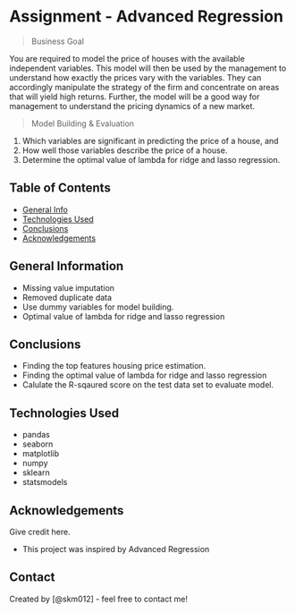 # Assignment - Advanced Regression
> Business Goal

You are required to model the price of houses with the available independent variables. This model will then be used by the management to understand how exactly the prices vary with the variables. They can accordingly manipulate the strategy of the firm and concentrate on areas that will yield high returns. Further, the model will be a good way for management to understand the pricing dynamics of a new market.

> Model Building & Evaluation

1. Which variables are significant in predicting the price of a house, and
2. How well those variables describe the price of a house.
3. Determine the optimal value of lambda for ridge and lasso regression.


## Table of Contents
* [General Info](#general-information)
* [Technologies Used](#technologies-used)
* [Conclusions](#conclusions)
* [Acknowledgements](#acknowledgements)

<!-- You can include any other section that is pertinent to your problem -->

## General Information
- Missing value imputation
- Removed duplicate data
- Use dummy variables for model building.
- Optimal value of lambda for ridge and lasso regression

<!-- You don't have to answer all the questions - just the ones relevant to your project. -->

## Conclusions
- Finding the top features housing price estimation.
- Finding the optimal value of lambda for ridge and lasso regression
- Calulate the R-sqaured score on the test data set to evaluate model.

<!-- You don't have to answer all the questions - just the ones relevant to your project. -->


## Technologies Used
- pandas
- seaborn
- matplotlib
- numpy
- sklearn
- statsmodels

<!-- As the libraries versions keep on changing, it is recommended to mention the version of library used in this project -->

## Acknowledgements
Give credit here.
- This project was inspired by Advanced Regression


## Contact
Created by [@skm012] - feel free to contact me!


<!-- Optional -->
<!-- ## License -->
<!-- This project is open source and available under the [... License](). -->

<!-- You don't have to include all sections - just the one's relevant to your project -->

